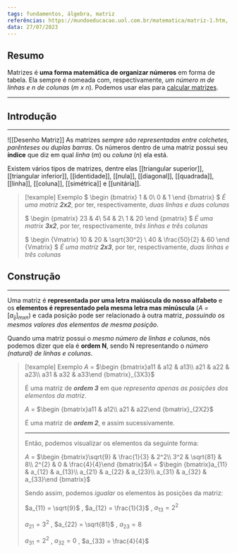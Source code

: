 ```yaml
---
tags: fundamentos, álgebra, matriz
referências: https://mundoeducacao.uol.com.br/matematica/matriz-1.htm, https://www.youtube.com/watch?v=kDr1CdPuVXo
data: 27/07/2023
---
```

## Resumo

Matrizes é **uma forma matemática de organizar números** em forma de tabela. Ela sempre é nomeada com, respectivamente, *um número m de linhas e n de colunas* (*m x n*). Podemos usar elas para [calcular matrizes](Calculo%20entre%20Matrizes.md).

---
## Introdução
---
![[Desenho Matriz]]
As matrizes *sempre são representadas entre colchetes, parênteses ou duplas barras*. Os números dentro de uma matriz possui seu **índice** que diz em qual *linha* (*m*) ou *coluna* (*n*) ela está.

Existem vários tipos de matrizes, dentre elas [[triangular superior]], [[triangular inferior]], [[identidade]], [[nula]], [[diagonal]], [[quadrada]], [[linha]], [[coluna]], [[simétrica]] e [[unitária]].

>[!example] Exemplo
>$
>\begin {bmatrix}
>1 & 0\\
>0 & 1
>\end {bmatrix}
>$ *É uma matriz* ***2x2***, por ter, respectivamente, *duas linhas e duas colunas*
>
>$
>\begin {pmatrix}
>23 & 4\\
>54 & 2\\
>1 & 20
>\end {pmatrix}
>$ *É uma matrix* ***3x2***, por ter, respectivamente, *três linhas e três colunas*
>
>$
>\begin {Vmatrix}
>10 & 20 & \sqrt{30^2} \\
>40 & \frac{50}{2} & 60
>\end {Vmatrix}
>$ *É uma matriz* ***2x3***, por ter, respectivamente, *duas linhas e três colunas*

## Construção
---
Uma matriz é **representada por uma letra maiúscula do nosso alfabeto** e os **elementos é representado pela mesma letra mas minúscula** (*A =* $[a_{ij}]_{mxn}$) e cada posição pode ser relacionado à outra matriz, *possuindo os mesmos valores dos elementos de mesma posição*.

Quando uma matriz possui o *mesmo número de linhas e colunas*, nós podemos dizer que ela é **ordem N**, sendo N representando o *número (natural) de linhas e colunas*.

>[!example] Exemplo
>*A* = $\begin {bmatrix}a11 & a12 & a13\\ a21 & a22 & a23\\ a31 & a32 & a33\end {bmatrix}_{3X3}$ 
>
>É uma matriz de ***ordem 3*** em que *representa apenas as posições dos elementos da matriz*.
>
>*A* = $\begin {bmatrix}a11 & a12\\ a21 & a22\end {bmatrix}_{2X2}$ 
>
>É uma matriz de ***ordem 2***, e assim sucessivamente.
>
>---
>Então, podemos visualizar os elementos da seguinte forma:
>
>*A* = $\begin {bmatrix}\sqrt{9} & \frac{1}{3} & 2^2\\ 3^2 & \sqrt{81} & 8\\ 2^{2} & 0 & \frac{4}{4}\end {bmatrix}$*A* = $\begin {bmatrix}a_{11} & a_{12} & a_{13}\\ a_{21} & a_{22} & a_{23}\\ a_{31} & a_{32} & a_{33}\end {bmatrix}$
>
>Sendo assim, podemos *igualar* os elementos às posições da matriz:
>
> $a_{11} = \sqrt{9}$ , $a_{12} = \frac{1}{3}$ , $a_{13} = 2^2$
> 
> $a_{21} = 3^2$ , $a_{22} = \sqrt{81}$ , $a_{23} = 8$
> 
> $a_{31} = 2^{2}$ , $a_{32} = 0$ , $a_{33} = \frac{4}{4}$

